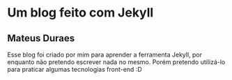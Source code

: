 # Um blog feito com Jekyll
## Mateus Duraes

Esse blog foi criado por mim para aprender a ferramenta Jekyll, por enquanto não pretendo escrever nada no mesmo. Porém pretendo utilizá-lo para praticar algumas tecnologias front-end :D
